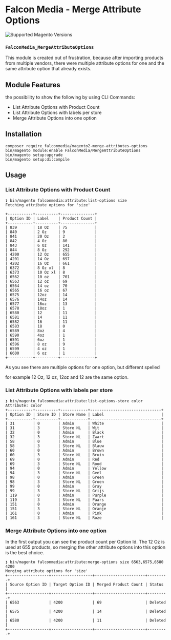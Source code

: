# Falcon Media - Merge Attribute Options
![Supported Magento Versions](https://img.shields.io/badge/magento-%202.4-brightgreen.svg?logo=magento&longCache=true&style=for-the-badge)

### `FalconMedia_MergeAttributeOptions`

This module is created out of frustration, because after importing products from multiple vendors, there were multiple attribute options
for one and the same attribute option that already exists. 

## Module Features
the possibility to show the following by using CLI Commands: 

- List Attribute Options with Product Count
- List Attribute Options with labels per store
- Merge Attribute Options into one option

## Installation
```
composer require falconmedia/magento2-merge-attributes-options
bin/magento module:enable FalconMedia/MergeAttributeOptions
bin/magento setup:upgrade
bin/magento setup:di:compile
```

## Usage
### List Attribute Options with Product Count
```
❯ bin/magento falconmedia:attribute:list-options size
Fetching attribute options for 'size'

+-----------+----------+---------------+
| Option ID | Label    | Product Count |
+-----------+----------+---------------+
| 839       | 18 Oz    | 75            |
| 840       | 2 Oz     | 9             |
| 841       | 20 Oz    | 2             |
| 842       | 4 Oz     | 80            |
| 843       | 6 Oz     | 141           |
| 844       | 8 Oz     | 292           |
| 4200      | 12 Oz    | 655           |
| 4201      | 14 Oz    | 697           |
| 4202      | 16 Oz    | 661           |
| 6372      | 8 Oz xl  | 8             |
| 6373      | 10 Oz xl | 8             |
| 6562      | 10 oz    | 701           |
| 6563      | 12 oz    | 69            |
| 6564      | 14 oz    | 70            |
| 6565      | 16 oz    | 67            |
| 6575      | 12oz     | 14            |
| 6576      | 14oz     | 14            |
| 6577      | 16oz     | 13            |
| 6578      | 18oz     | 1             |
| 6580      | 12       | 11            |
| 6581      | 14       | 11            |
| 6582      | 16       | 11            |
| 6583      | 18       | 0             |
| 6589      | 8oz      | 4             |
| 6590      | 4oz      | 1             |
| 6591      | 6oz      | 1             |
| 6596      | 8 oz     | 9             |
| 6599      | 4 oz     | 1             |
| 6600      | 6 oz     | 1             |
+-----------+----------+---------------+
```

As you see there are multiple options for one option, but different spelled

for example 12 Oz,  12 oz, 12oz and 12 are the same option.

### List Attribute Options with labels per store
```
❯ bin/magento falconmedia:attribute:list-options-store color
Attribute: color
+-----------+----------+------------+-------------------------------+
| Option ID | Store ID | Store Name | Label                         |
+-----------+----------+------------+-------------------------------+
| 31        | 0        | Admin      | White                         |
| 31        | 3        | Store NL   | Wit                           |
| 32        | 0        | Admin      | Black                         |
| 32        | 3        | Store NL   | Zwart                         |
| 58        | 0        | Admin      | Blue                          |
| 58        | 3        | Store NL   | Blauw                         |
| 60        | 0        | Admin      | Brown                         |
| 60        | 3        | Store NL   | Bruin                         |
| 69        | 0        | Admin      | Red                           |
| 69        | 3        | Store NL   | Rood                          |
| 94        | 0        | Admin      | Yellow                        |
| 94        | 3        | Store NL   | Geel                          |
| 98        | 0        | Admin      | Green                         |
| 98        | 3        | Store NL   | Groen                         |
| 99        | 0        | Admin      | Gray                          |
| 99        | 3        | Store NL   | Grijs                         |
| 119       | 0        | Admin      | Purple                        |
| 119       | 3        | Store NL   | Paars                         | 
| 151       | 0        | Admin      | Orange                        |
| 151       | 3        | Store NL   | Oranje                        |
| 161       | 0        | Admin      | Pink                          |
| 161       | 3        | Store NL   | Roze                          |
```

### Merge Attribute Options into one option

In the first output you can see the product count per Option Id.
The 12 Oz is used at 655 products, so merging the other attribute options into this option is the best choice.

```
❯ bin/magento falconmedia:attribute:merge-options size 6563,6575,6580 4200
Merging attribute options for 'size'
+------------------+------------------+----------------------+---------+
| Source Option ID | Target Option ID | Merged Product Count | Status  |
+------------------+------------------+----------------------+---------+
| 6563             | 4200             | 69                   | Deleted |
| 6575             | 4200             | 14                   | Deleted |
| 6580             | 4200             | 11                   | Deleted |
+------------------+------------------+----------------------+---------+
```

